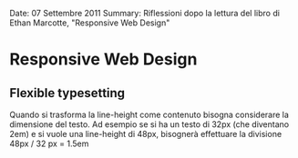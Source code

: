 Date: 07 Settembre 2011
Summary: Riflessioni dopo la lettura del libro di Ethan Marcotte, "Responsive Web Design"

# Responsive Web Design

## Flexible typesetting
Quando si trasforma la line-height come contenuto bisogna considerare la dimensione del testo.
Ad esempio se si ha un testo di 32px (che diventano 2em) e si vuole una line-height di 48px, 
bisognerà effettuare la divisione 48px / 32 px = 1.5em
